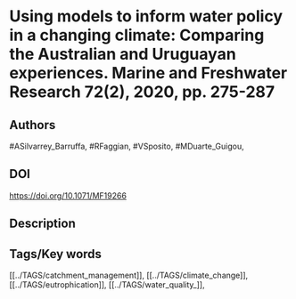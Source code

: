 # Using models to inform water policy in a changing climate: Comparing the Australian and Uruguayan experiences. Marine and Freshwater Research 72(2), 2020, pp. 275-287
## Authors
#ASilvarrey_Barruffa, #RFaggian, #VSposito, #MDuarte_Guigou, 
## DOI
 https://doi.org/10.1071/MF19266
## Description

## Tags/Key words
[[../TAGS/catchment_management]], [[../TAGS/climate_change]], [[../TAGS/eutrophication]], [[../TAGS/water_quality_]], 